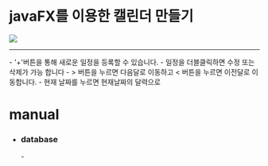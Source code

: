 
  <h1>javaFX를 이용한 캘린더 만들기</h1>
<p>
  <img src="https://user-images.githubusercontent.com/53304263/71404787-d2a13c80-2676-11ea-8a3f-f9e28f85a08d.gif">
  <hr />
  - '+'버튼을 통해 새로운 일정을 등록할 수 있습니다.
  - 일정을 더블클릭하면 수정 또는 삭제가 가능 합니다
  - > 버튼을 누르면 다음달로 이동하고 < 버튼을 누르면 이전달로 이동합니다. 
  - 현재 날짜를 누르면 현재날짜의 달력으로 
</p>
  <h1>manual</h1>
<ul>
  <li>
    <h3>database</h3>
    - 
  
  </li>
</ul>
